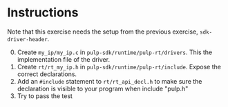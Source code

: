 # Instructions
Note that this exercise needs the setup from the previous exercise,
`sdk-driver-header`.

0. Create `my_ip/my_ip.c` in `pulp-sdk/runtime/pulp-rt/drivers`. This the
   implementation file of the driver.
1. Create `rt/rt_my_ip.h` in `pulp-sdk/runtime/pulp-rt/include`. Expose the
   correct declarations.
2. Add an `#include` statement to `rt/rt_api_decl.h` to make sure the
   declaration is visible to your program when include "pulp.h"
3. Try to pass the test
